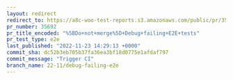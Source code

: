 ```yaml
---
layout: redirect
redirect_to: https://a8c-woo-test-reports.s3.amazonaws.com/public/pr/35692/e2e/index.html
pr_number: 35692
pr_title_encoded: "%5BDo+not+merge%5D+Debug+failing+E2E+tests"
pr_test_type: e2e
last_published: "2022-11-23 14:29:13 +0000"
commit_sha: dc52b3eb705b37fa36ea3bf18d0775e1afdaf797
commit_message: "Trigger CI"
branch_name: 22-11/debug-failing-e2e
---
```

